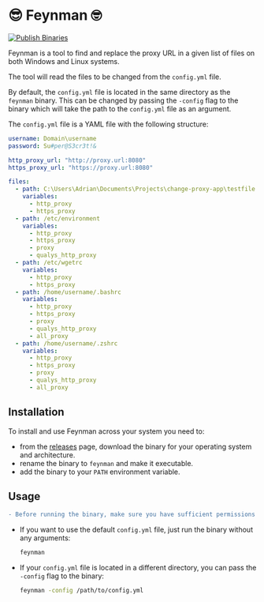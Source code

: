 # :sunglasses: Feynman :nerd_face:

[![Publish Binaries](https://github.com/raven4ever/change-proxy-app/actions/workflows/release.yml/badge.svg)](https://github.com/raven4ever/change-proxy-app/actions/workflows/release.yml)

Feynman is a tool to find and replace the proxy URL in a given list of files on both Windows and Linux systems.

The tool will read the files to be changed from the `config.yml` file.

By default, the `config.yml` file is located in the same directory as the `feynman` binary. This can be changed by passing the `-config` flag to the binary which will take the path to the `config.yml` file as an argument.

The `config.yml` file is a YAML file with the following structure:

```yaml
username: Domain\username
password: Su#per@S3cr3t!&

http_proxy_url: "http://proxy.url:8080"
https_proxy_url: "https://proxy.url:8080"

files:
  - path: C:\Users\Adrian\Documents\Projects\change-proxy-app\testfile.txt
    variables:
      - http_proxy
      - https_proxy
  - path: /etc/environment
    variables:
      - http_proxy
      - https_proxy
      - proxy
      - qualys_http_proxy
  - path: /etc/wgetrc
    variables:
      - http_proxy
      - https_proxy
  - path: /home/username/.bashrc
    variables:
      - http_proxy
      - https_proxy
      - proxy
      - qualys_http_proxy
      - all_proxy
  - path: /home/username/.zshrc
    variables:
      - http_proxy
      - https_proxy
      - proxy
      - qualys_http_proxy
      - all_proxy
```

## Installation

To install and use Feynman across your system you need to:

- from the [releases](https://github.com/raven4ever/change-proxy-app/releases) page, download the binary for your operating system and architecture.
- rename the binary to `feynman` and make it executable.
- add the binary to your `PATH` environment variable.

## Usage

```diff
- Before running the binary, make sure you have sufficient permissions to change the files listed in the `config.yml` file.
```

- If you want to use the default `config.yml` file, just run the binary without any arguments:

  ```bash
  feynman
  ```

- If your `config.yml` file is located in a different directory, you can pass the `-config` flag to the binary:

  ```bash
  feynman -config /path/to/config.yml
  ```

